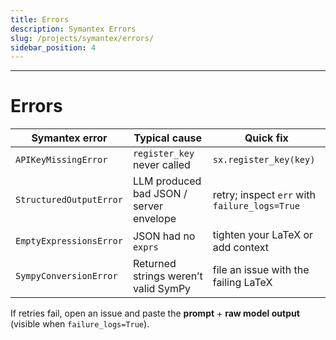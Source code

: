 ```yaml
---
title: Errors
description: Symantex Errors
slug: /projects/symantex/errors/
sidebar_position: 4
---
```


-----------------------------------------

# Errors

| Symantex error          | Typical cause                           | Quick fix                                     |
| ----------------------- | --------------------------------------- | --------------------------------------------- |
| `APIKeyMissingError`    | `register_key` never called             | `sx.register_key(key)`                        |
| `StructuredOutputError` | LLM produced bad JSON / server envelope | retry; inspect `err` with `failure_logs=True` |
| `EmptyExpressionsError` | JSON had no `exprs`                     | tighten your LaTeX or add context             |
| `SympyConversionError`  | Returned strings weren’t valid SymPy    | file an issue with the failing LaTeX          |

If retries fail, open an issue and paste the **prompt** + **raw model output** (visible when `failure_logs=True`).
